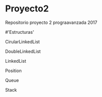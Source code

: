 # Proyecto2
Repositorio proyecto 2 prograavanzada 2017

#'Estructuras'

CirularLinkedList

DoubleLinkedList

LinkedList

Position

Queue

Stack


